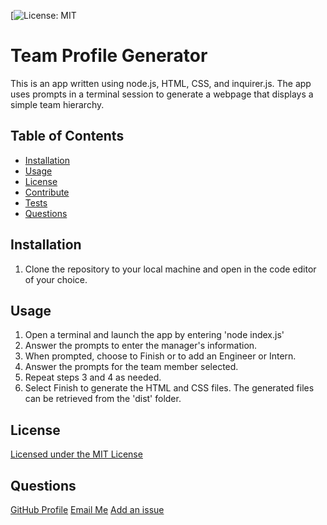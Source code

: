 [![License: MIT](https://img.shields.io/badge/License-MIT-yellow.svg)

# Team Profile Generator

This is an app written using node.js, HTML, CSS, and inquirer.js. The app uses prompts in a terminal session to generate a webpage that displays a simple team hierarchy.

## Table of Contents

- [Installation](#installation)
- [Usage](#usage)
- [License](#license)
- [Contribute](#contribution)
- [Tests](#tests)
- [Questions](#questions)

## Installation

1. Clone the repository to your local machine and open in the code editor of your choice.

## Usage

1. Open a terminal and launch the app by entering 'node index.js'
2. Answer the prompts to enter the manager's information.
3. When prompted, choose to Finish or to add an Engineer or Intern.
4. Answer the prompts for the team member selected.
5. Repeat steps 3 and 4 as needed.
6. Select Finish to generate the HTML and CSS files.
   The generated files can be retrieved from the 'dist' folder.

## License

[Licensed under the MIT License](https://opensource.org/licenses/MIT)

## Questions

[GitHub Profile](https://github.com/sakme)
[Email Me](mailto:alan@akme.us)
[Add an issue](https://github.com/sakme/readme-generator/issues)
